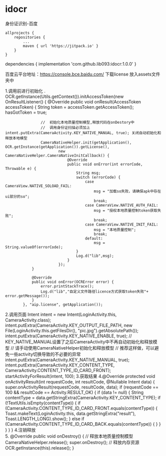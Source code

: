 # idocr
身份证识别-百度

	allprojects {
		repositories {
			...
			maven { url 'https://jitpack.io' }
		}
	}
  
  
  dependencies {
	        implementation 'com.github.lib093:idocr:1.0.0'
	}
	
	
百度云平台地址：https://console.bce.baidu.com/
下载license 放入assets文件夹中

1.调用前进行初始化	.
 OCR.getInstance(Utils.getContext()).initAccessToken(new OnResultListener<AccessToken>() {
                @Override
                public void onResult(AccessToken accessToken) {
                    String token = accessToken.getAccessToken();
                    hasGotToken = true;

                    //  初始化本地质量控制模型,释放代码在onDestory中
                    //  调用身份证扫描必须加上 intent.putExtra(CameraActivity.KEY_NATIVE_MANUAL, true); 关闭自动初始化和释放本地模型
                    CameraNativeHelper.init(getApplication(), OCR.getInstance(getApplication()).getLicense(),
                            new CameraNativeHelper.CameraNativeInitCallback() {
                                @Override
                                public void onError(int errorCode, Throwable e) {
                                    String msg;
                                    switch (errorCode) {
                                        case CameraView.NATIVE_SOLOAD_FAIL:
                                            msg = "加载so失败，请确保apk中存在ui部分的so";
                                            break;
                                        case CameraView.NATIVE_AUTH_FAIL:
                                            msg = "授权本地质量控制token获取失败";
                                            break;
                                        case CameraView.NATIVE_INIT_FAIL:
                                            msg = "本地质量控制";
                                            break;
                                        default:
                                            msg = String.valueOf(errorCode);
                                    }
                                    Log.d("lib",msg);
                                }
                            });
                }

                @Override
                public void onError(OCRError error) {
                    error.printStackTrace();
                    Log.d("lib","自定义文件路径licence方式获取token失败"+ error.getMessage());
                }
            }, "aip.license", getApplication());
	    
	    

2.调用页面
Intent intent = new Intent(LoginActivity.this, CameraActivity.class);
                intent.putExtra(CameraActivity.KEY_OUTPUT_FILE_PATH,
                        new File(LoginActivity.this.getFilesDir(), "pic.jpg").getAbsolutePath());
                intent.putExtra(CameraActivity.KEY_NATIVE_ENABLE,
                        true);
                // KEY_NATIVE_MANUAL设置了之后CameraActivity中不再自动初始化和释放模型
                // 请手动使用CameraNativeHelper初始化和释放模型
                // 推荐这样做，可以避免一些activity切换导致的不必要的异常
                intent.putExtra(CameraActivity.KEY_NATIVE_MANUAL,
                        true);
                intent.putExtra(CameraActivity.KEY_CONTENT_TYPE, CameraActivity.CONTENT_TYPE_ID_CARD_FRONT);
                startActivityForResult(intent, 100);
3.获取结果
4.@Override
   protected void onActivityResult(int requestCode, int resultCode, @Nullable Intent data) {
	super.onActivityResult(requestCode, resultCode, data);
       	if (requestCode == 100 && resultCode == Activity.RESULT_OK) {
            if (data != null) {
                String contentType = data.getStringExtra(CameraActivity.KEY_CONTENT_TYPE);
                if (!TextUtils.isEmpty(contentType)) {
                    if (CameraActivity.CONTENT_TYPE_ID_CARD_FRONT.equals(contentType)) {
                        Toast.makeText(LoginActivity.this, data.getStringExtra("result"), Toast.LENGTH_LONG).show();
                    } else if (CameraActivity.CONTENT_TYPE_ID_CARD_BACK.equals(contentType)) {
                    }
                }
            }
        }
    }
4.注销释放	
5. @Override
    public void onDestroy() {
        // 释放本地质量控制模型
        CameraNativeHelper.release();
        super.onDestroy();
        // 释放内存资源
        OCR.getInstance(this).release();
    }	
